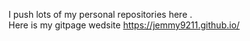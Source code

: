  I push lots of my personal repositories here  .   
Here is my gitpage wedsite https://jemmy9211.github.io/
